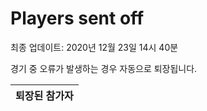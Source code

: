 # Players sent off
최종 업데이트: 2020년 12월 23일 14시 40분


경기 중 오류가 발생하는 경우 자동으로 퇴장됩니다.


| 퇴장된 참가자 |
|:---:|